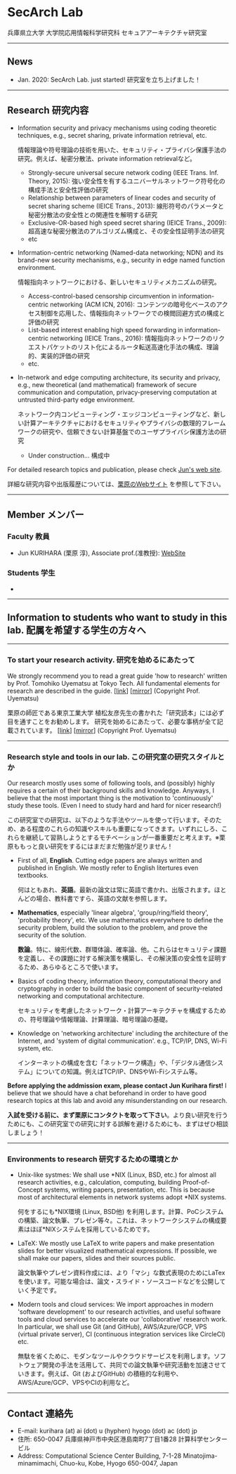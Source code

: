 # SecArch Lab

兵庫県立大学 大学院応用情報科学研究科 セキュアアーキテクチャ研究室

---

## News

- Jan. 2020: SecArch Lab. just started! 研究室を立ち上げました！


---

## Research 研究内容

- Information security and privacy mechanisms using coding theoretic techniques, e.g., secret sharing, private information retrieval, etc.
  
  情報理論や符号理論の技術を用いた、セキュリティ・プライバシ保護手法の研究。例えば、秘密分散法、private information retrievalなど。
  
  - Strongly-secure universal secure network coding (IEEE Trans. Inf. Theory, 2015): 強い安全性を有するユニバーサルネットワーク符号化の構成手法と安全性評価の研究
  - Relationship between parameters of linear codes and security of secret sharing scheme (IEICE Trans., 2013): 線形符号のパラメータと秘密分散法の安全性との関連性を解明する研究
  - Exclusive-OR-based high speed secret sharing (IEICE Trans., 2009): 超高速な秘密分散法のアルゴリズム構成と、その安全性証明手法の研究
  - etc

- Information-centric networking (Named-data networking; NDN) and its brand-new security mechanisms, e.g., security in edge named function environment.

  情報指向ネットワークにおける、新しいセキュリティメカニズムの研究。
  
  - Access-control-based censorship circumvention in information-centric networking (ACM ICN, 2016): コンテンツの暗号化ベースのアクセス制御を応用した、情報指向ネットワークでの検閲回避方式の構成と評価の研究
  - List-based interest enabling high speed forwarding in information-centric networking (IEICE Trans., 2016): 情報指向ネットワークのリクエストパケットのリスト化によるルータ転送高速化手法の構成、理論的、実装的評価の研究
  - etc.

- In-network and edge computing architecture, its security and privacy, e.g., new theoretical (and mathematical) framework of secure communication and computation, privacy-preserving computation at untrusted third-party edge environment.

  ネットワーク内コンピューティング・エッジコンピューティングなど、新しい計算アーキテクチャにおけるセキュリティやプライバシの数理的フレームワークの研究や、信頼できない計算基盤でのユーザプライバシ保護方法の研究
  
  - Under construction... 構成中
  

For detailed research topics and publication, please check [Jun's web site](https://junkurihara.github.io).

詳細な研究内容や出版履歴については、[栗原のWebサイト](https://junkurihara.github.io) を参照して下さい。

---

## Member メンバー

### Faculty 教員

- Jun KURIHARA (栗原 淳), Associate prof.(准教授): [WebSite](https://junkurihara.github.io)

### Students 学生

- 

---

## Information to students who want to study in this lab. 配属を希望する学生の方々へ
---

### To start your research activity. 研究を始めるにあたって

We strongly recommend you to read a great guide 'how to research' written by Prof. Tomohiko Uyematsu at Tokyo Tech. All fundamental elements for research are described in the guide. [[link](http://www.it.ce.titech.ac.jp/uyematsu/howtoresearch.pdf)] [[mirror](./repo/howtoresearch.pdf)] (Copyright Prof. Uyematsu)

栗原の師匠である東京工業大学 植松友彦先生の書かれた「研究読本」には必ず目を通すことをお勧めします。 研究を始めるにあたって、必要な事柄が全て記載されています。 [[link](http://www.it.ce.titech.ac.jp/uyematsu/howtoresearch.pdf)] [[mirror](./repo/howtoresearch.pdf)] (Copyright Prof. Uyematsu)

---

### Research style and tools in our lab. この研究室の研究スタイルとか

Our research mostly uses some of following tools, and (possibly) highly requires a certain of their background skills and knowledge. Anyways, I believe that the most important thing is the motivation to 'continuously' study these tools. (Even I need to study hard and hard for nicer research!)

この研究室での研究は、以下のような手法やツールを使って行います。そのため、ある程度のこれらの知識やスキルも重要になってきます。いずれにしろ、これらを継続して習熟しようとするモチベーションが一番重要だと考えます。※栗原ももっと良い研究をするにはまだまだ勉強が足りません！

- First of all, **English**. Cutting edge papers are always written and published in English. We mostly refer to English litertures even textbooks.

  何はともあれ、**英語**。最新の論文は常に英語で書かれ、出版されます。ほとんどの場合、教科書ですら、英語の文献を参照します。

- **Mathematics**, especially 'linear algebra', 'group/ring/field theory', 'probability theory', etc. We use mathematics everywhere to define the security problem, build the solution to the problem, and prove the security of the solution. 

  **数論**。特に、線形代数、群環体論、確率論、他。これらはセキュリティ課題を定義し、その課題に対する解決策を構築し、その解決策の安全性を証明するため、あらゆるところで使います。
  
- Basics of coding theory, information theory, computational theory and cryptography in order to build the basic component of security-related networking and computational architecture.

  セキュリティを考慮したネットワーク・計算アーキテクチャを構成するための、符号理論や情報理論、計算理論、暗号理論の基礎。
  
- Knowledge on 'networking architecture' including the architecture of the Internet, and 'system of digital communication'. e.g., TCP/IP, DNS, Wi-Fi system, etc.

  インターネットの構成を含む「ネットワーク構造」や、「デジタル通信システム」についての知識。例えばTCP/IP、DNSやWi-Fiシステム等。

**Before applying the addmission exam, please contact Jun Kurihara first!** I believe that we should have a chat beforehand in order to have good research topics at this lab and avoid any misunderstanding on our research.

**入試を受ける前に、まず栗原にコンタクトを取って下さい**。より良い研究を行うためにも、この研究室での研究に対する誤解を避けるためにも、まずはぜひ相談しましょう！

---

### Environments to research 研究するための環境とか

- Unix-like systmes: We shall use \*NIX (Linux, BSD, etc.) for almost all research activities, e.g., calculation, computing, building Proof-of-Concept systems, writing papers, presentation, etc. This is because most of architectural elements in network systems adopt *NIX systems.

  何をするにも\*NIX環境 (Linux, BSD他) を利用します。計算、PoCシステムの構築、論文執筆、プレゼン等々。これは、ネットワークシステムの構成要素はほぼ*NIXシステムを採用しているためです。

- LaTeX: We mostly use LaTeX to write papers and make presentation slides for better visualized mathematical expressions. If possible, we shall make our papers, slides and their sources public.

  論文執筆やプレゼン資料作成には、より「マシ」な数式表現のためにLaTexを使います。可能な場合は、論文・スライド・ソースコードなどを公開していく予定です。

- Modern tools and cloud services: We import approaches in modern 'software development' to our research activities, and useful software tools and cloud services to accelerate our 'collaborative' research work. In particular, we shall use Git (and GitHub), AWS/Azure/GCP, VPS (virtual private server), CI (continuous integration services like CircleCI) etc.

  無駄を省くために、モダンなツールやクラウドサービスを利用します。ソフトウェア開発の手法を活用して、共同での論文執筆や研究活動を加速させていきます。例えば、Git (およびGitHub) の積極的な利用や、AWS/Azure/GCP、VPSやCIの利用など。

---

## Contact 連絡先

- E-mail: kurihara (at) ai (dot) u (hyphen) hyogo (dot) ac (dot) jp
- 住所: 650-0047 兵庫県神戸市中央区港島南町7丁目1番28 計算科学センタービル
- Address: Computational Science Center Building, 7-1-28 Minatojima-minamimachi, Chuo-ku, Kobe, Hyogo 650-0047, Japan
